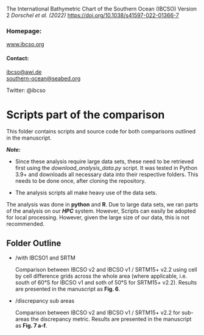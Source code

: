  The International Bathymetric Chart of the Southern Ocean (IBCSO) Version 2
*Dorschel et al. (2022)*
https://doi.org/10.1038/s41597-022-01366-7

### Homepage:
www.ibcso.org

#### Contact:
ibcso@awi.de  
southern-ocean@seabed.org

Twitter: @ibcso

# Scripts part of the comparison

This folder contains scripts and source code for both comparisons outlined in the manuscript.

***Note:***

- Since these analysis require large data sets, these need to be retrieved first using the *download_analysis_data.py* script. It was tested in Python 3.9+ and downloads all necessary data into their respective folders. This needs to be done once, after cloning the repository.

- The analysis scripts all make heavy use of the data sets.

The analysis was done in **python** and **R**. Due to large data sets, we ran parts of the analysis on our ***HPC*** system. However, Scripts can easily be adopted for local processing. However, given the large size of our data, this is not recommended.

## Folder Outline

- /with IBCSO1 and SRTM

  Comparison between IBCSO v2 and IBCSO v1 / SRTM15+ v2.2 using cell by cell difference grids across the whole area (where applicable, i.e. south of 60°S for IBCSO v1 and soth of 50°S for SRTM15+ v2.2). Results are presented in the manuscript as **Fig. 6**.

- /discrepancy sub areas

  Comparison between IBCSO v2 and IBCSO v1 / SRTM15+ v2.2 for sub-areas the discrepancy metric. Results are presented in the manuscript as **Fig. 7 a-f**.

